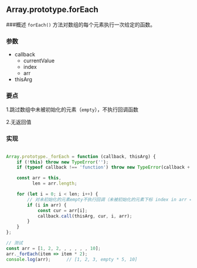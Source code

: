 ## Array.prototype.forEach
###概述
`forEach()` 方法对数组的每个元素执行一次给定的函数。
### 参数
- callback
    - currentValue
    - index
    - arr
- thisArg
### 要点
  1.跳过数组中未被初始化的元素（`empty`），不执行回调函数

  2.无返回值
### 实现
```js

Array.prototype._forEach = function (callback, thisArg) {
    if (!this) throw new TypeError('');
    if (typeof callback !== 'function') throw new TypeError(callback + 'must be a function!')

    const arr = this,
          len = arr.length;

    for (let i = 0; i < len; i++) {
        // 对未初始化的元素empty不执行回调（未被初始化的元素下标 index in arr === false）
        if (i in arr) {
            const cur = arr[i];
            callback.call(thisArg, cur, i, arr);
        }
    }
};

// 测试
const arr = [1, 2, 2, , , , , , 10];
arr._forEach(item => item * 2);
console.log(arr);      // [1, 2, 3, empty * 5, 10]
```


